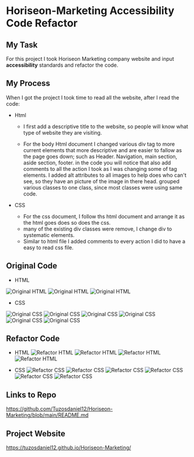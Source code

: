 # Horiseon-Marketing Accessibility Code Refactor

## My Task
For this project I took Horiseon Marketing company website  and input **accessibility** standards and refactor the code.

## My Process
When I got the project I took time to read all the website, after I read the code: 

* Html
    * I first add a descriptive title to the website, so  people will know what type of website they are visiting.

    * For the  body Html document I changed various div tag to more current elements that more descriptive and are easier to fallow as the page goes down; such as Header. Navigation, main section, aside section, footer. in the code you will notice that also add comments to all the action I took as I was changing some of tag elements. I added alt attributes to all images to help does who can't see, so they have an picture of the image in there head. grouped various classes to one class, since most classes were using same code.

* CSS
    * For the css document, I follow ths html document and arrange it as the html goes does so does the css. 
    * many of the existing div classes were remove, I change div to systematic elements. 
    * Similar to html file I added comments to every action I did to have a easy to read css file.

## Original Code

* HTML

![Original HTML](https://github.com/Tuzosdaniel12/Horiseon-Marketing/blob/main/assets/images/original/Original-html-01.jpg?raw=true)
![Original HTML](https://github.com/Tuzosdaniel12/Horiseon-Marketing/blob/main/assets/images/original/Original-html-02.jpg?raw=true)
![Original HTML](https://github.com/Tuzosdaniel12/Horiseon-Marketing/blob/main/assets/images/original/Original-html-03.jpg?raw=true)


* CSS

![Original CSS](https://github.com/Tuzosdaniel12/Horiseon-Marketing/blob/main/assets/images/original/original-css-01.jpg?raw=true)
![Original CSS](https://github.com/Tuzosdaniel12/Horiseon-Marketing/blob/main/assets/images/original/original-css-02.jpg?raw=true)
![Original CSS](https://github.com/Tuzosdaniel12/Horiseon-Marketing/blob/main/assets/images/original/original-css-03.jpg?raw=true)
![Original CSS](https://github.com/Tuzosdaniel12/Horiseon-Marketing/blob/main/assets/images/original/original-css-04.jpg?raw=true)
![Original CSS](https://github.com/Tuzosdaniel12/Horiseon-Marketing/blob/main/assets/images/original/original-css-05.jpg?raw=true)
![Original CSS](https://github.com/Tuzosdaniel12/Horiseon-Marketing/blob/main/assets/images/original/original-css-06.jpg?raw=true)

## Refactor Code

* HTML
![Refactor HTML](https://github.com/Tuzosdaniel12/Horiseon-Marketing/blob/main/assets/images/original/Refactor-Html-01.jpg?raw=true)
![Refactor HTML](https://github.com/Tuzosdaniel12/Horiseon-Marketing/blob/main/assets/images/original/Refactor-Html-02.jpg?raw=true)
![Refactor HTML](https://github.com/Tuzosdaniel12/Horiseon-Marketing/blob/main/assets/images/original/Refactor-Html-03.jpg?raw=true)
![Refactor HTML](https://github.com/Tuzosdaniel12/Horiseon-Marketing/blob/main/assets/images/original/Refactor-Html-04.jpg?raw=true)

* CSS
![Refactor CSS](https://github.com/Tuzosdaniel12/Horiseon-Marketing/blob/main/assets/images/original/Refactor-css-01.jpg?raw=true)
![Refactor CSS](https://github.com/Tuzosdaniel12/Horiseon-Marketing/blob/main/assets/images/original/Refactor-css-02.jpg?raw=true)
![Refactor CSS](https://github.com/Tuzosdaniel12/Horiseon-Marketing/blob/main/assets/images/original/Refactor-css-03.jpg?raw=true)
![Refactor CSS](https://github.com/Tuzosdaniel12/Horiseon-Marketing/blob/main/assets/images/original/Refactor-css-04.jpg?raw=true)
![Refactor CSS](https://github.com/Tuzosdaniel12/Horiseon-Marketing/blob/main/assets/images/original/Refactor-css-05.jpg?raw=true)
![Refactor CSS](https://github.com/Tuzosdaniel12/Horiseon-Marketing/blob/main/assets/images/original/Refactor-css-06.jpg?raw=true)

## Links to Repo 
https://github.com/Tuzosdaniel12/Horiseon-Marketing/blob/main/README.md

## Project Website
https://tuzosdaniel12.github.io/Horiseon-Marketing/


